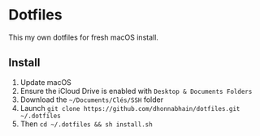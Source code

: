 # Dotfiles
This my own dotfiles for fresh macOS install.

## Install
1. Update macOS
2. Ensure the iCloud Drive is enabled with `Desktop & Documents Folders`
3. Download the `~/Documents/Clés/SSH` folder
4. Launch `git clone https://github.com/dhonnabhain/dotfiles.git ~/.dotfiles`
5. Then `cd ~/.dotfiles && sh install.sh`